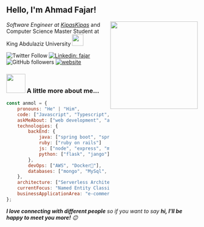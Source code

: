 <h2>Hello, I'm Ahmad Fajar!</h2>
<img align='right' src="https://media.giphy.com/media/M9gbBd9nbDrOTu1Mqx/giphy.gif" width="230">
<p><em>Software Engineer at <a href="http://www.kipaskipas.com">KipasKipas</a>
</em> and Computer Science Master Student at King Abdulaziz University <img src="https://media.giphy.com/media/WUlplcMpOCEmTGBtBW/giphy.gif" width="30"> </p>

![Twitter Follow](https://img.shields.io/twitter/follow/fjr_notes?label=Follow)
[![Linkedin: fajar](https://img.shields.io/badge/-ahmad%20fajar-blue?style=flat-square&logo=Linkedin&logoColor=white&link=https://www.linkedin.com/in/ahmad-fajar/)](https://www.linkedin.com/in/ahmad-fajar)
![GitHub followers](https://img.shields.io/github/followers/secondl1f3?label=Follow&style=social)
[![website](https://img.shields.io/badge/Website-46a2f1.svg?&style=flat-square&logo=Google-Chrome&logoColor=white&link=https://fajarah.wordpress.com/)](https://fajarah.wordpress.com/)

### <img src="https://media.giphy.com/media/VgCDAzcKvsR6OM0uWg/giphy.gif" width="50"> A little more about me...  

```javascript
const anmol = {
    pronouns: "He" | "Him",
    code: ["Javascript", "Typescript", "Python", "Java"],
    askMeAbout: ["web development", "artificial intelligence", "natural language processing", "scholarships abroad"],
    technologies: {
        backEnd: {
            java: ["spring boot", "spring mvc", "native"]
            ruby: ["ruby on rails"]
            js: ["node", "express", "meteor"],
            python: ["flask", "jango"]
        },
        devOps: ["AWS", "Docker🐳"],
        databases: ["mongo", "MySql", "postgreSQL", "redis"],
    },
    architecture: ["Serverless Architecture", "Progressive web applications", "Single page applications"],
    currentFocus: "Named Entity Classification and Recognition",
    businessApplicationArea: "e-commerce","social media",
};
```

<em><b>I love connecting with different people</b> so if you want to say <b>hi, I'll be happy to meet you more!</b> 😊</em>
